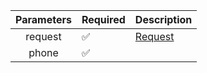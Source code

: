 | Parameters | Required           | Description |
|:----------:|--------------------|------------|
|  request   | :white_check_mark: | [Request](Request.md) |
|   phone    | :white_check_mark: |  |